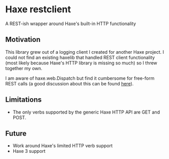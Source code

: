 # Haxe restclient
A REST-ish wrapper around Haxe's built-in HTTP functionality

## Motivation
This library grew out of a logging client I created for another Haxe project. I could not find an existing haxelib that handled REST client functionality (most likely because Haxe's HTTP library is missing so much) so I threw together my own.

I am aware of haxe.web.Dispatch but find it cumbersome for free-form REST calls (a good discussion about this can be found [here](https://groups.google.com/forum/#!topic/haxelang/eQtf--1_tpo)).

## Limitations
* The only verbs supported by the generic Haxe HTTP API are GET and POST.

## Future
* Work around Haxe's limited HTTP verb support
* Haxe 3 support
